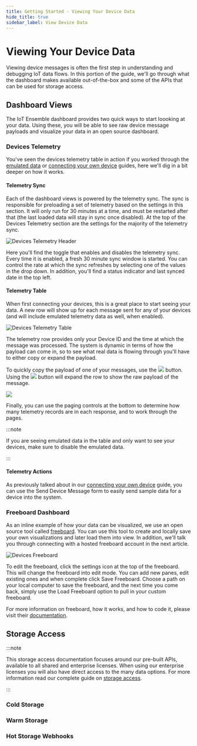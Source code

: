 ```yaml
---
title: Getting Started - Viewing Your Device Data
hide_title: true
sidebar_label: View Device Data
---
```


# Viewing Your Device Data

Viewing device messages is often the first step in understanding and debugging IoT data flows.  In this portion of the guide, we'll go through what the dashboard makes available out-of-the-box and some of the APIs that can be used for storage access.

## Dashboard Views

The IoT Ensemble dashboard provides two quick ways to start loooking at your data.  Using these, you will be able to see raw device message payloads and visualize your data in an open source dashboard.

### Devices Telemetry

You've seen the devices telemetry table in action if you worked through the [emulated data](../getting-started/emulated-data) or [connecting your own device](../getting-started/connecting-your-first-device) guides, here we'll dig in a bit deeper on how it works.  

#### Telemetry Sync

Each of the dashboard views is powered by the telemetry sync.  The sync is responsible for preloading a set of telemetry based on the settings in this section.  It will only run for 30 minutes at a time, and must be restarted after that (the last loaded data will stay in sync once disabled).  At the top of the Devices Telemetry section are the settings for the majority of the telemetry sync.  

![Devices Telemetry Header](/img/screenshots/dashboard-devices-telemetry-header.png)

Here you'll find the toggle that enables and disables the telemetry sync.  Every time it is enabled, a fresh 30 minute sync window is started.  You can control the rate at which the sync refreshes by selecting one of the values in the drop down.  In addition, you'll find a status indicator and last synced date in the top left.

#### Telemetry Table

When first connecting your devices, this is a great place to start seeing your data.  A new row will show up for each message sent for any of your devices (and will include emulated telemetry data as well, when enabled).

![Devices Telemetry Table](/img/screenshots/dashboard-devices-telemetry-table.png)

The telemetry row provides only your Device ID and the time at which the message was processed.  The system is dynamic in terms of how the payload can come in, so to see what real data is flowing through you'll have to either copy or expand the payload.  

To quickly copy the payload of one of your messages, use the <img src="/img/screenshots/icon-telemetry-copy-payload.png" class="text-image" /> button.  Using the <img src="/img/screenshots/icon-telemetry-expand-payload.png" class="text-image" /> button will expand the row to show the raw payload of the message.

<img src="/img/screenshots/dashboard-devices-telemetry-table-payload.png" />

Finally, you can use the paging controls at the bottom to determine how many telemetry records are in each response, and to work through the pages.

:::note

If you are seeing emulated data in the table and only want to see your devices, make sure to disable the emulated data.

:::

#### Telemetry Actions

As previously talked about in our [connecting your own device](../getting-started/connecting-your-first-device) guide, you can use the Send Device Message form to easily send sample data for a device into the system.

### Freeboard Dashboard

As an inline example of how your data can be visualized, we use an open source tool called [freeboard](http://freeboard.io/).  You can use this tool to create and locally save your own visualizations and later load them into view.  In addition, we'll talk you through connecting with a hosted freeboard account in the next article.

![Devices Freeboard](/img/screenshots/dashboard-devices-freeboard.png)

To edit the freeboard, click the settings icon at the top of the freeboard.  This will change the freeboard into edit mode.  You can add new panes, edit existing ones and when complete click Save Freeboard.  Choose a path on your local computer to save the freeboard, and the next time you come back, simply use the Load Freeboard option to pull in your custom freeboard.

For more information on freeboard, how it works, and how to code it, please visit their [documentation](https://github.com/Freeboard/freeboard).

<!-- ### Observations 

### Sensor Metadata -->

## Storage Access

:::note

This storage access documentation focuses around our pre-built APIs, available to all shared and enterprise licenses.  When using our enterprise licenses you will also have direct access to the many data options.  For more information read our complete guide on [storage access](../developers/storage-access/overview).

:::

### Cold Storage

### Warm Storage

### Hot Storage Webhooks
